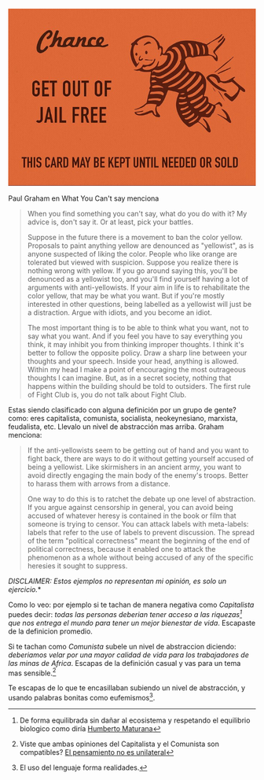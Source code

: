 
![Pasted image 20240309134153](Pasted%20image%2020240309134153.png)


Paul Graham en What You Can't say menciona

> When you find something you can't say, what do you do with it? My advice is, don't say it. Or at least, pick your battles.  
> 
> Suppose in the future there is a movement to ban the color yellow. Proposals to paint anything yellow are denounced as "yellowist", as is anyone suspected of liking the color. People who like orange are tolerated but viewed with suspicion. Suppose you realize there is nothing wrong with yellow. If you go around saying this, you'll be denounced as a yellowist too, and you'll find yourself having a lot of arguments with anti-yellowists. If your aim in life is to rehabilitate the color yellow, that may be what you want. But if you're mostly interested in other questions, being labelled as a yellowist will just be a distraction. Argue with idiots, and you become an idiot.  
> 
> The most important thing is to be able to think what you want, not to say what you want. And if you feel you have to say everything you think, it may inhibit you from thinking improper thoughts. I think it's better to follow the opposite policy. Draw a sharp line between your thoughts and your speech. Inside your head, anything is allowed. Within my head I make a point of encouraging the most outrageous thoughts I can imagine. But, as in a secret society, nothing that happens within the building should be told to outsiders. The first rule of Fight Club is, you do not talk about Fight Club.


Estas siendo clasificado con alguna definición por un grupo de gente? como: eres capitalista, comunista, socialista, neokeynesiano, marxista, feudalista, etc. Llevalo un nivel de abstracción mas arriba. Graham menciona:


> If the anti-yellowists seem to be getting out of hand and you want to fight back, there are ways to do it without getting yourself accused of being a yellowist. Like skirmishers in an ancient army, you want to avoid directly engaging the main body of the enemy's troops. Better to harass them with arrows from a distance.  
> 
> One way to do this is to ratchet the debate up one level of abstraction. If you argue against censorship in general, you can avoid being accused of whatever heresy is contained in the book or film that someone is trying to censor. You can attack labels with meta-labels: labels that refer to the use of labels to prevent discussion. The spread of the term "political correctness" meant the beginning of the end of political correctness, because it enabled one to attack the phenomenon as a whole without being accused of any of the specific heresies it sought to suppress.



*DISCLAIMER: Estos ejemplos no representan mi opinión, es solo un ejercicio.**

Como lo veo: por ejemplo si te tachan de manera negativa como *Capitalista* puedes decir: *todas las personas deberian tener acceso a las riquezas[^1] que nos entrega el mundo para tener un mejor bienestar de vida*. Escapaste de la definicion promedio.

Si te tachan como *Comunista*  subele un nivel de abstraccion diciendo: *deberiamos velar por una mayor calidad de vida para los trabajadores de las minas de Africa*. Escapas de la definición casual y vas para un tema mas sensible.[^2]

Te escapas de lo que te encasillaban subiendo un nivel de abstracción, y usando palabras bonitas como eufemismos[^3].

[^1]: De forma equilibrada sin dañar al ecosistema y respetando el equilibrio biologico como diría [Humberto Maturana](Autores/Humberto%20Maturana.md)
[^2]: Viste que ambas opiniones del Capitalista y el Comunista son compatibles? [El pensamiento no es unilateral](ideas/El%20pensamiento%20no%20es%20unilateral.md)
[^3]: El uso del lenguaje forma realidades.